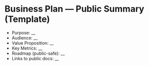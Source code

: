 # Business Plan — Public Summary (Template)
- Purpose: __
- Audience: __
- Value Proposition: __
- Key Metrics: __
- Roadmap (public-safe): __
- Links to public docs: __
